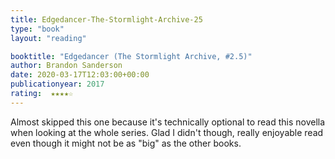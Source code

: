 ```yaml
---
title: Edgedancer-The-Stormlight-Archive-25
type: "book"
layout: "reading"

booktitle: "Edgedancer (The Stormlight Archive, #2.5)"
author: Brandon Sanderson
date: 2020-03-17T12:03:00+00:00
publicationyear: 2017
rating:  ★★★★☆
---
```


Almost skipped this one because it's technically optional to read this novella when looking at the whole series. Glad I didn't though, really enjoyable read even though it might not be as "big" as the other books.
